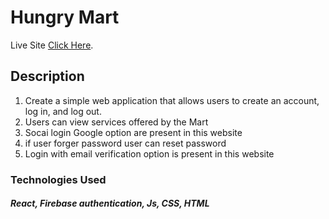 # Hungry Mart

Live Site [Click Here](https://hungry-mart-e426b.web.app/).

## Description

1. Create a simple web application that allows users to create an account, log in, and log out.
2. Users can view services offered by the Mart
3. Socai login Google option are present in this website
4. if user forger password user can reset password
5. Login with email verification option is present in this website

### Technologies Used

##### React, Firebase authentication, Js, CSS, HTML
